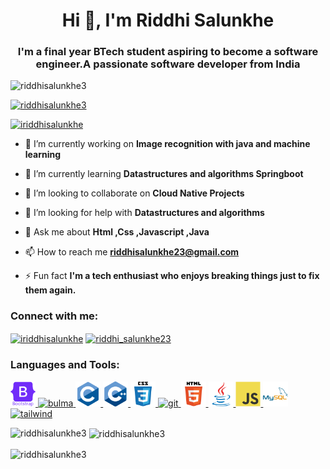 <h1 align="center">Hi 👋, I'm Riddhi Salunkhe</h1>
<h3 align="center">I'm a final year BTech student aspiring to become a software engineer.A passionate software developer from India</h3>

<p align="left"> <img src="https://komarev.com/ghpvc/?username=riddhisalunkhe3&label=Profile%20views&color=0e75b6&style=flat" alt="riddhisalunkhe3" /> </p>

<p align="left"> <a href="https://github.com/ryo-ma/github-profile-trophy"><img src="https://github-profile-trophy.vercel.app/?username=riddhisalunkhe3" alt="riddhisalunkhe3" /></a> </p>

<p align="left"> <a href="https://twitter.com/iriddhisalunkhe" target="blank"><img src="https://img.shields.io/twitter/follow/iriddhisalunkhe?logo=twitter&style=for-the-badge" alt="iriddhisalunkhe" /></a> </p>

- 🔭 I’m currently working on **Image recognition with java and machine learning**

- 🌱 I’m currently learning **Datastructures and algorithms Springboot**

- 👯 I’m looking to collaborate on **Cloud Native Projects**

- 🤝 I’m looking for help with **Datastructures and algorithms**

- 💬 Ask me about **Html ,Css ,Javascript ,Java**

- 📫 How to reach me **riddhisalunkhe23@gmail.com**

- ⚡ Fun fact **I'm a tech enthusiast who enjoys breaking things just to fix them again.**

<h3 align="left">Connect with me:</h3>
<p align="left">
<a href="https://twitter.com/iriddhisalunkhe" target="blank"><img align="center" src="https://raw.githubusercontent.com/rahuldkjain/github-profile-readme-generator/master/src/images/icons/Social/twitter.svg" alt="iriddhisalunkhe" height="30" width="40" /></a>
<a href="https://instagram.com/riddhi_salunkhe23" target="blank"><img align="center" src="https://raw.githubusercontent.com/rahuldkjain/github-profile-readme-generator/master/src/images/icons/Social/instagram.svg" alt="riddhi_salunkhe23" height="30" width="40" /></a>
</p>

<h3 align="left">Languages and Tools:</h3>
<p align="left"> <a href="https://getbootstrap.com" target="_blank" rel="noreferrer"> <img src="https://raw.githubusercontent.com/devicons/devicon/master/icons/bootstrap/bootstrap-plain-wordmark.svg" alt="bootstrap" width="40" height="40"/> </a> <a href="https://bulma.io/" target="_blank" rel="noreferrer"> <img src="https://raw.githubusercontent.com/gilbarbara/logos/804dc257b59e144eaca5bc6ffd16949752c6f789/logos/bulma.svg" alt="bulma" width="40" height="40"/> </a> <a href="https://www.cprogramming.com/" target="_blank" rel="noreferrer"> <img src="https://raw.githubusercontent.com/devicons/devicon/master/icons/c/c-original.svg" alt="c" width="40" height="40"/> </a> <a href="https://www.w3schools.com/cpp/" target="_blank" rel="noreferrer"> <img src="https://raw.githubusercontent.com/devicons/devicon/master/icons/cplusplus/cplusplus-original.svg" alt="cplusplus" width="40" height="40"/> </a> <a href="https://www.w3schools.com/css/" target="_blank" rel="noreferrer"> <img src="https://raw.githubusercontent.com/devicons/devicon/master/icons/css3/css3-original-wordmark.svg" alt="css3" width="40" height="40"/> </a> <a href="https://git-scm.com/" target="_blank" rel="noreferrer"> <img src="https://www.vectorlogo.zone/logos/git-scm/git-scm-icon.svg" alt="git" width="40" height="40"/> </a> <a href="https://www.w3.org/html/" target="_blank" rel="noreferrer"> <img src="https://raw.githubusercontent.com/devicons/devicon/master/icons/html5/html5-original-wordmark.svg" alt="html5" width="40" height="40"/> </a> <a href="https://www.java.com" target="_blank" rel="noreferrer"> <img src="https://raw.githubusercontent.com/devicons/devicon/master/icons/java/java-original.svg" alt="java" width="40" height="40"/> </a> <a href="https://developer.mozilla.org/en-US/docs/Web/JavaScript" target="_blank" rel="noreferrer"> <img src="https://raw.githubusercontent.com/devicons/devicon/master/icons/javascript/javascript-original.svg" alt="javascript" width="40" height="40"/> </a> <a href="https://www.mysql.com/" target="_blank" rel="noreferrer"> <img src="https://raw.githubusercontent.com/devicons/devicon/master/icons/mysql/mysql-original-wordmark.svg" alt="mysql" width="40" height="40"/> </a> <a href="https://tailwindcss.com/" target="_blank" rel="noreferrer"> <img src="https://www.vectorlogo.zone/logos/tailwindcss/tailwindcss-icon.svg" alt="tailwind" width="40" height="40"/> </a> </p>

<p><img align="left" src="https://github-readme-stats.vercel.app/api/top-langs?username=riddhisalunkhe3&show_icons=true&locale=en&layout=compact" alt="riddhisalunkhe3" /></p>

<p>&nbsp;<img align="center" src="https://github-readme-stats.vercel.app/api?username=riddhisalunkhe3&show_icons=true&locale=en" alt="riddhisalunkhe3" /></p>

<p><img align="center" src="https://github-readme-streak-stats.herokuapp.com/?user=riddhisalunkhe3&" alt="riddhisalunkhe3" /></p>

